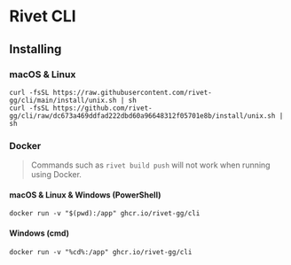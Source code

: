 # Rivet CLI

## Installing

### macOS & Linux

```
curl -fsSL https://raw.githubusercontent.com/rivet-gg/cli/main/install/unix.sh | sh
curl -fsSL https://github.com/rivet-gg/cli/raw/dc673a469ddfad222dbd60a96648312f05701e8b/install/unix.sh | sh
```

### Docker

> Commands such as `rivet build push` will not work when running using Docker.

#### macOS & Linux & Windows (PowerShell)

```
docker run -v "$(pwd):/app" ghcr.io/rivet-gg/cli
```

#### Windows (cmd)

```
docker run -v "%cd%:/app" ghcr.io/rivet-gg/cli
```

